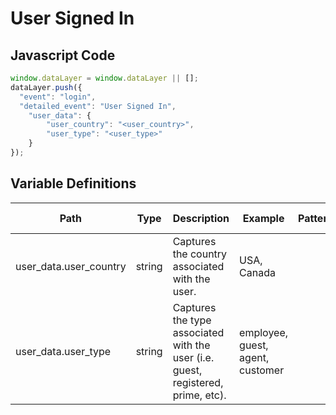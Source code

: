 # User Signed In

### 

## Javascript Code
```js
window.dataLayer = window.dataLayer || [];
dataLayer.push({
  "event": "login",
  "detailed_event": "User Signed In",
    "user_data": {
        "user_country": "<user_country>",
        "user_type": "<user_type>"
    }
});
```

## Variable Definitions

|Path|Type|Description|Example|Pattern|Min Length|Max Length|Minimum|Maximum|Multiple Of|
| --- | --- | --- | --- | --- | --- | --- | --- | --- | --- |
|user_data.user_country|string|Captures the country associated with the user.|USA, Canada|||||||
|user_data.user_type|string|Captures the type associated with the user \(i.e. guest, registered, prime, etc\).|employee, guest, agent, customer|||||||




